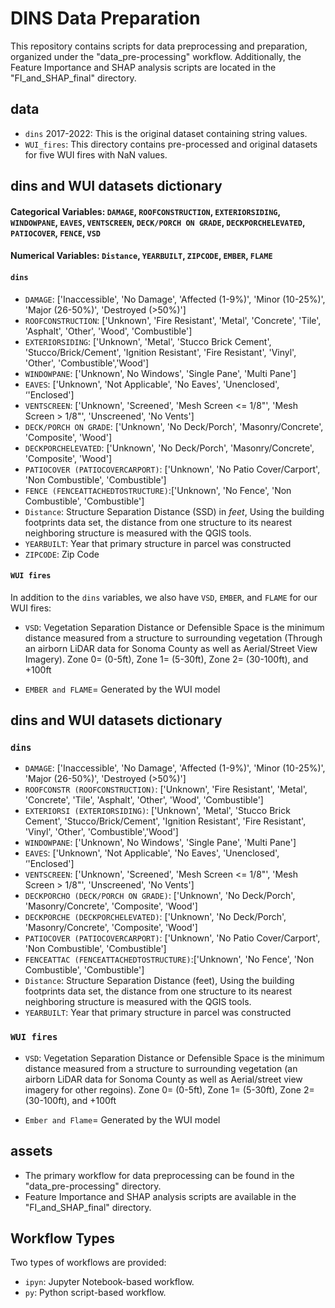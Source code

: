 # DINS Data Preparation


This repository contains scripts for data preprocessing and preparation, organized under the "data_pre-processing" workflow. Additionally, the Feature Importance and SHAP analysis scripts are located in the "FI_and_SHAP_final" directory.

## data

* `dins` 2017-2022: This is the original dataset containing string values.
* `WUI_fires`: This directory contains pre-processed and original datasets for five WUI fires with NaN values. 

## dins and WUI datasets dictionary 
#### Categorical Variables: `DAMAGE`, `ROOFCONSTRUCTION`, `EXTERIORSIDING`, `WINDOWPANE`, `EAVES`, `VENTSCREEN`, `DECK/PORCH ON GRADE`, `DECKPORCHELEVATED`, `PATIOCOVER`, `FENCE`, `VSD`
#### Numerical Variables: `Distance`, `YEARBUILT`, `ZIPCODE`, `EMBER`, `FLAME`
#### `dins`
* `DAMAGE`: ['Inaccessible', 'No Damage', 'Affected (1-9%)', 'Minor (10-25%)', 'Major (26-50%)', 'Destroyed (>50%)']
* `ROOFCONSTRUCTION`: ['Unknown', 'Fire Resistant', 'Metal', 'Concrete', 'Tile', 'Asphalt', 'Other', 'Wood', 'Combustible']
* `EXTERIORSIDING`: ['Unknown', 'Metal', 'Stucco Brick Cement', 'Stucco/Brick/Cement', 'Ignition Resistant', 'Fire Resistant', 'Vinyl', 'Other', 'Combustible','Wood']
* `WINDOWPANE`: ['Unknown', No Windows', 'Single Pane', 'Multi Pane']
* `EAVES`: ['Unknown', 'Not Applicable', 'No Eaves', 'Unenclosed', ‘'Enclosed']
* `VENTSCREEN`: ['Unknown', 'Screened', 'Mesh Screen <= 1/8"', 'Mesh Screen > 1/8"', 'Unscreened', 'No Vents']
* `DECK/PORCH ON GRADE`: ['Unknown', 'No Deck/Porch', 'Masonry/Concrete', 'Composite', 'Wood']
* `DECKPORCHELEVATED`: ['Unknown', 'No Deck/Porch', 'Masonry/Concrete', 'Composite', 'Wood']
* `PATIOCOVER (PATIOCOVERCARPORT)`: ['Unknown', 'No Patio Cover/Carport', 'Non Combustible', 'Combustible']
* `FENCE (FENCEATTACHEDTOSTRUCTURE)`:['Unknown', 'No Fence', 'Non Combustible', 'Combustible']
* `Distance`: Structure Separation Distance (SSD) in *feet*, Using the building footprints data set, the distance from one structure to its nearest neighboring structure is measured with the QGIS tools.
* `YEARBUILT`: Year that primary structure in parcel was constructed
* `ZIPCODE`: Zip Code

#### `WUI fires`
In addition to the `dins` variables, we also have `VSD`, `EMBER`, and `FLAME` for our WUI fires:
* `VSD`: Vegetation Separation Distance or Defensible Space is the minimum distance measured from a structure to surrounding vegetation (Through an airborn LiDAR data for Sonoma County as well as Aerial/Street View Imagery). Zone 0= (0-5ft), Zone 1= (5-30ft), Zone 2= (30-100ft), and +100ft 

* `EMBER and FLAME`= Generated by the WUI model

## dins and WUI datasets dictionary 
### `dins`
* `DAMAGE`: ['Inaccessible', 'No Damage', 'Affected (1-9%)', 'Minor (10-25%)', 'Major (26-50%)', 'Destroyed (>50%)']
* `ROOFCONSTR (ROOFCONSTRUCTION)`: ['Unknown', 'Fire Resistant', 'Metal', 'Concrete', 'Tile', 'Asphalt', 'Other', 'Wood', 'Combustible']
* `EXTERIORSI (EXTERIORSIDING)`: ['Unknown', 'Metal', 'Stucco Brick Cement', 'Stucco/Brick/Cement', 'Ignition Resistant', 'Fire Resistant', 'Vinyl', 'Other', 'Combustible','Wood']
* `WINDOWPANE`: ['Unknown', No Windows', 'Single Pane', 'Multi Pane']
* `EAVES`: ['Unknown', 'Not Applicable', 'No Eaves', 'Unenclosed', ‘'Enclosed']
* `VENTSCREEN`: ['Unknown', 'Screened', 'Mesh Screen <= 1/8"', 'Mesh Screen > 1/8"', 'Unscreened', 'No Vents']
* `DECKPORCHO (DECK/PORCH ON GRADE)`: ['Unknown', 'No Deck/Porch', 'Masonry/Concrete', 'Composite', 'Wood']
* `DECKPORCHE (DECKPORCHELEVATED)`: ['Unknown', 'No Deck/Porch', 'Masonry/Concrete', 'Composite', 'Wood']
* `PATIOCOVER (PATIOCOVERCARPORT)`: ['Unknown', 'No Patio Cover/Carport', 'Non Combustible', 'Combustible']
* `FENCEATTAC (FENCEATTACHEDTOSTRUCTURE)`:['Unknown', 'No Fence', 'Non Combustible', 'Combustible']
* `Distance`: Structure Separation Distance (feet), Using the building footprints data set, the distance from one structure to its nearest neighboring structure is measured with the QGIS tools.
* `YEARBUILT`: Year that primary structure in parcel was constructed

### `WUI fires`
* `VSD`: Vegetation Separation Distance or Defensible Space is the minimum distance measured from a structure to surrounding vegetation (an airborn LiDAR data for Sonoma County as well as Aerial/street view imagery for other regoins). Zone 0= (0-5ft), Zone 1= (5-30ft), Zone 2= (30-100ft), and +100ft 

* `Ember and Flame`= Generated by the WUI model

## assets

* The primary workflow for data preprocessing can be found in the "data_pre-processing" directory.
* Feature Importance and SHAP analysis scripts are available in the "FI_and_SHAP_final" directory.

## Workflow Types

Two types of workflows are provided:

* `ipyn`: Jupyter Notebook-based workflow.
* `py`: Python script-based workflow.